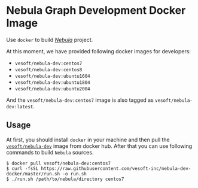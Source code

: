 # Nebula Graph Development Docker Image

Use `docker` to build [*Nebula*](https://github.com/vesoft-inc/nebula) project.

At this moment, we have provided following docker images for developers:

- `vesoft/nebula-dev:centos7`
- `vesoft/nebula-dev:centos8`
- `vesoft/nebula-dev:ubuntu1604`
- `vesoft/nebula-dev:ubuntu1804`
- `vesoft/nebula-dev:ubuntu2004`

And the `vesoft/nebula-dev:centos7` image is also tagged as `vesoft/nebula-dev:latest`.

## Usage

At first, you should install `docker` in your machine and then pull the [`vesoft/nebula-dev`](https://hub.docker.com/r/vesoft/nebula-dev) image from docker hub.
After that you can use following commands to build `Nebula` sources.

    $ docker pull vesoft/nebula-dev:centos7
    $ curl -fsSL https://raw.githubusercontent.com/vesoft-inc/nebula-dev-docker/master/run.sh -o run.sh
    $ ./run.sh /path/to/nebula/directory centos7
